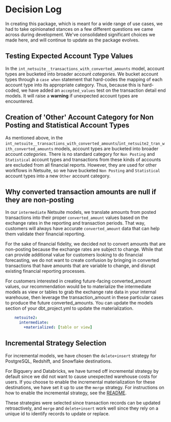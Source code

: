 # Decision Log

In creating this package, which is meant for a wide range of use cases, we had to take opinionated stances on a few different questions we came across during development. We've consolidated significant choices we made here, and will continue to update as the package evolves. 

## Testing Expected Account Type Values 

In the `int_netsuite__transactions_with_converted_amounts` model, account types are bucketed into broader account _categories_. We bucket account types through a `case when` statement that hard-codes the mapping of each account type into its appropriate category. Thus, because this is hard-coded, we have added an `accepted_values` test on the transaction detail end models. It will raise a **warning** if unexpected account types are encountered. 

## Creation of 'Other' Account Category for Non Posting and Statistical Account Types

As mentioned above, in the `int_netsuite__transactions_with_converted_amounts`/`int_netsuite2_tran_with_converted_amounts` models, account types are bucketed into broader account _categories_. There is no standard category for `Non Posting` and `Statistical` account types and transactions from these kinds of accounts are excluded from all financial reports. However, they are used for other workflows in Netsuite, so we have bucketed `Non Posting` and `Statistical` account types into a new `Other` account category.

## Why converted transaction amounts are null if they are non-posting

In our `intermediate` Netsuite models, we translate amounts from posted transactions into their proper `converted_amount` values based on the exchange rates in the reporting and transaction periods. That way, customers will always have accurate `converted_amount` data that can help them validate their financial reporting.

For the sake of financial fidelity, we decided not to convert amounts that are non-posting because the exchange rates are subject to change. While that can provide additional value for customers looking to do financial forecasting, we do not want to create confusion by bringing in converted transactions that have amounts that are variable to change, and disrupt existing financial reporting processes.

For customers interested in creating future-facing converted_amount values, our recommendation would be to materialize the intermediate models as view or tables to grab the exchange rate data in your internal warehouse, then leverage the transaction_amount in these particular cases to produce the future converted_amounts. You can update the models section of your dbt_project.yml to update the materialization.

```yml
    netsuite2:
      intermediate:
        +materialized: [table or view]
```

## Incremental Strategy Selection

For incremental models, we have chosen the `delete+insert` strategy for PostgreSQL, Redshift, and Snowflake destinations.

For Bigquery and Databricks, we have turned off incremental strategy by default since we did not want to cause unexpected warehouse costs for users. If you choose to enable the incremental materialization for these destinations, we have set it up to use the `merge` strategy. For instructions on how to enable the incremental strategy, see the [README](https://github.com/fivetran/dbt_netsuite?tab=readme-ov-file#adding-incremental-materialization-for-bigquery-and-databricks).

These strategies were selected since transaction records can be updated retroactively, and `merge` and `delete+insert` work well since they rely on a unique id to identify records to update or replace. 
